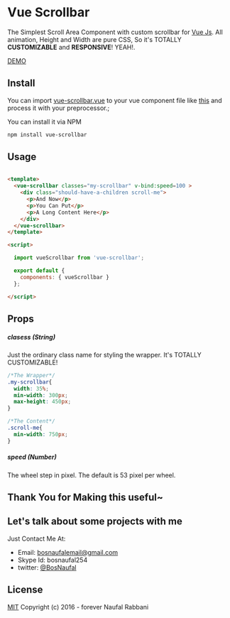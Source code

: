 # Vue Scrollbar

The Simplest Scroll Area Component with custom scrollbar for [Vue Js](http://vuejs.org/). All animation, Height and Width are pure CSS, So it's TOTALLY **CUSTOMIZABLE** and **RESPONSIVE**! YEAH!.

[DEMO](https://bosnaufal.github.io/vue-scrollbar)

## Install
You can import [vue-scrollbar.vue](./src/js/components/vue-scrollbar.vue) to your vue component file like [this](./src/js/components/app.js) and process it with your preprocessor.;


You can install it via NPM
```bash
npm install vue-scrollbar
```


## Usage
```html

<template>
  <vue-scrollbar classes="my-scrollbar" v-bind:speed=100 >
    <div class="should-have-a-children scroll-me">
      <p>And Now</p>
      <p>You Can Put</p>
      <p>A Long Content Here</p>
    </div>
  </vue-scrollbar>
</template>

<script>

  import vueScrollbar from 'vue-scrollbar';

  export default {
    components: { vueScrollbar }
  };

</script>
```


## Props
##### clasess (String)
Just the ordinary class name for styling the wrapper. It's TOTALLY CUSTOMIZABLE!
```css
/*The Wrapper*/
.my-scrollbar{
  width: 35%;
  min-width: 300px;
  max-height: 450px;
}

/*The Content*/
.scroll-me{
  min-width: 750px;
}
```

##### speed (Number)
The wheel step in pixel. The default is 53 pixel per wheel.

## Thank You for Making this useful~

## Let's talk about some projects with me
Just Contact Me At:
- Email: [bosnaufalemail@gmail.com](mailto:bosnaufalemail@gmail.com)
- Skype Id: bosnaufal254
- twitter: [@BosNaufal](https://twitter.com/BosNaufal)

## License
[MIT](http://opensource.org/licenses/MIT)
Copyright (c) 2016 - forever Naufal Rabbani
